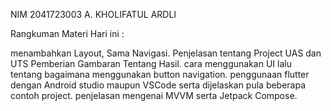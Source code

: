 NIM 2041723003
A. KHOLIFATUL ARDLI

Rangkuman Materi Hari ini :

menambahkan  Layout, Sama Navigasi. Penjelasan tentang Project UAS dan UTS Pemberian Gambaran Tentang Hasil.  cara menggunakan UI lalu tentang bagaimana menggunakan button navigation. penggunaan flutter dengan Android studio maupun VSCode serta dijelaskan pula beberapa contoh project. penjelasan mengenai MVVM serta Jetpack Compose.